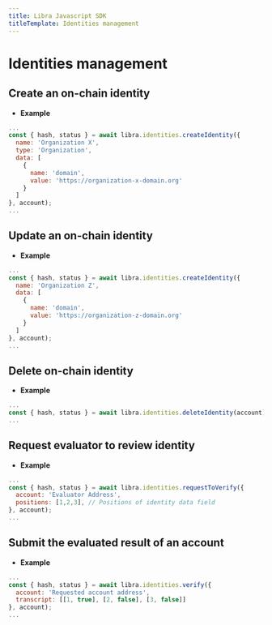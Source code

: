 ```yaml
---
title: Libra Javascript SDK
titleTemplate: Identities management
---
```


# Identities management


## Create an on-chain identity
- **Example**
```js
...
const { hash, status } = await libra.identities.createIdentity({
  name: 'Organization X',
  type: 'Organization',
  data: [
    {
      name: 'domain',
      value: 'https://organization-x-domain.org'
    }
  ]
}, account);
...
```

## Update an on-chain identity

- **Example**
```js
...
const { hash, status } = await libra.identities.createIdentity({
  name: 'Organization Z',
  data: [
    {
      name: 'domain',
      value: 'https://organization-z-domain.org'
    }
  ]
}, account);
...
```

## Delete on-chain identity

- **Example**
```js
...
const { hash, status } = await libra.identities.deleteIdentity(account);
...
```

## Request evaluator to review identity

- **Example**
```js
...
const { hash, status } = await libra.identities.requestToVerify({
  account: 'Evaluator Address',
  positions: [1,2,3], // Positions of identity data field
}, account);
...
```

## Submit the evaluated result of an account

- **Example**
```js
...
const { hash, status } = await libra.identities.verify({
  account: 'Requested account address',
  transcript: [[1, true], [2, false], [3, false]]
}, account);
...
```